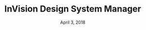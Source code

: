 ---
date: April 3, 2018
title: InVision Design System Manager
link: https://www.invisionapp.com/blog/announcing-invision-design-system-manager/
image: images/tools/dsm.jpg
description: InVision DSM makes it possible for every product team to create and maintain a design system at scale—allowing teams to maintain a consistent user experience across every digital interface.
tags:
- design
- sketch
type: Plugin

# ================================
# TOOLS CATEGORIES AVAILABLE
# ================================
# - design
# - development
# - documentation
# - frameworks
# - sketch
#   type: Plugin
#   type: Sketch File
# ================================
---
